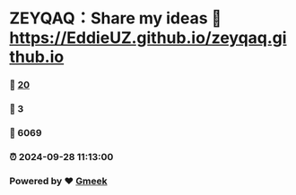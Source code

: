 # ZEYQAQ：Share my ideas :link: https://EddieUZ.github.io/zeyqaq.github.io 
### :page_facing_up: [20](https://EddieUZ.github.io/zeyqaq.github.io/tag.html) 
### :speech_balloon: 3 
### :hibiscus: 6069 
### :alarm_clock: 2024-09-28 11:13:00 
### Powered by :heart: [Gmeek](https://github.com/Meekdai/Gmeek)
